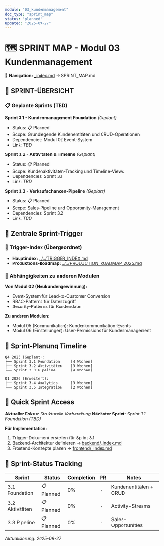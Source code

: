 ```yaml
---
module: "03_kundenmanagement"
doc_type: "sprint_map"
status: "planned"
updated: "2025-09-27"
---
```


# 🗺️ SPRINT MAP - Modul 03 Kundenmanagement

**📍 Navigation:** [_index.md](./_index.md) → SPRINT_MAP.md

## 🎯 SPRINT-ÜBERSICHT

### 📋 **Geplante Sprints (TBD)**

**Sprint 3.1 - Kundenmanagement Foundation** *(Geplant)*
- Status: 📋 Planned
- Scope: Grundlegende Kundenentitäten und CRUD-Operationen
- Dependencies: Modul 02 Event-System
- Link: *TBD*

**Sprint 3.2 - Aktivitäten & Timeline** *(Geplant)*
- Status: 📋 Planned
- Scope: Kundenaktivitäten-Tracking und Timeline-Views
- Dependencies: Sprint 3.1
- Link: *TBD*

**Sprint 3.3 - Verkaufschancen-Pipeline** *(Geplant)*
- Status: 📋 Planned
- Scope: Sales-Pipeline und Opportunity-Management
- Dependencies: Sprint 3.2
- Link: *TBD*

## 🔗 **Zentrale Sprint-Trigger**

### 🎯 **Trigger-Index (Übergeordnet)**
- **Hauptindex:** [../../TRIGGER_INDEX.md](../../TRIGGER_INDEX.md)
- **Produktions-Roadmap:** [../../PRODUCTION_ROADMAP_2025.md](../../PRODUCTION_ROADMAP_2025.md)

### 🔄 **Abhängigkeiten zu anderen Modulen**

**Von Modul 02 (Neukundengewinnung):**
- Event-System für Lead-to-Customer Conversion
- RBAC-Patterns für Datenzugriff
- Security-Patterns für Kundendaten

**Zu anderen Modulen:**
- Modul 05 (Kommunikation): Kundenkommunikation-Events
- Modul 06 (Einstellungen): User-Permissions für Kundenmanagement

## 📅 **Sprint-Planung Timeline**

```
Q4 2025 (Geplant):
├── Sprint 3.1 Foundation     [4 Wochen]
├── Sprint 3.2 Aktivitäten    [3 Wochen]
└── Sprint 3.3 Pipeline       [4 Wochen]

Q1 2026 (Erweitert):
├── Sprint 3.4 Analytics      [3 Wochen]
└── Sprint 3.5 Integration    [2 Wochen]
```

## 🎯 **Quick Sprint Access**

**Aktueller Fokus:** *Strukturelle Vorbereitung*
**Nächster Sprint:** *Sprint 3.1 Foundation (TBD)*

**Für Implementation:**
1. Trigger-Dokument erstellen für Sprint 3.1
2. Backend-Architektur definieren → [backend/_index.md](./backend/_index.md)
3. Frontend-Konzepte planen → [frontend/_index.md](./frontend/_index.md)

## 🔄 **Sprint-Status Tracking**

| Sprint | Status | Completion | PR | Notes |
|--------|--------|------------|----|----|
| 3.1 Foundation | 📋 Planned | 0% | - | Kundenentitäten + CRUD |
| 3.2 Aktivitäten | 📋 Planned | 0% | - | Activity-Streams |
| 3.3 Pipeline | 📋 Planned | 0% | - | Sales-Opportunities |

*Aktualisierung: 2025-09-27*